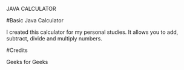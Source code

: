 JAVA CALCULATOR

#Basic Java Calculator

I created this calculator for my personal studies. It allows you to add, subtract, divide and multiply numbers.

#Credits

Geeks for Geeks 
